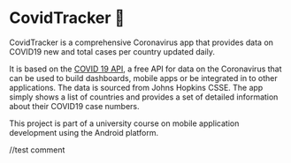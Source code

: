 # CovidTracker 🦠

CovidTracker is a comprehensive Coronavirus app that provides data on COVID19 new and total cases per country updated daily.

It is based on the [COVID 19 API](https://covid19api.com/), a free API for data on the Coronavirus that can be used to build dashboards, mobile apps or be integrated in to other applications. The data is sourced from Johns Hopkins CSSE. The app simply shows a list of countries and provides a set of detailed information about their COVID19 case numbers.

This project is part of a university course on mobile application development using the Android platform.

//test comment 